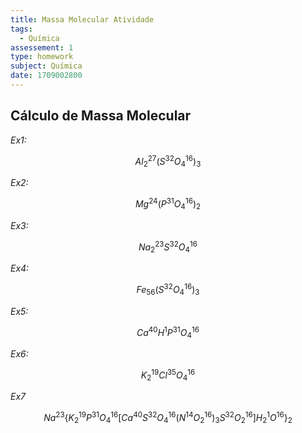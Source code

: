 ```yaml
---
title: Massa Molecular Atividade
tags:
  - Química
assessement: 1
type: homework
subject: Química
date: 1709002800
---
```

## Cálculo de Massa Molecular
*Ex1:*

$$Al^{27}_{2}\left(S^{32}O^{16}_4\right)_{3}$$

*Ex2:*

$$Mg^{24}\left(P^{31}O^{16}_{4}\right)_2$$

*Ex3:*

$$Na^{23}_{2}S^{32}O^{16}_4$$

*Ex4:*

$$Fe_{56}\left(S^{32}O^{16}_{4}\right)_{3}$$

*Ex5:*

$$Ca^{40}H^{1}P^{31}O^{16}_{4}$$

*Ex6:*

$$K^{19}_{2}Cl^{35}O^{16}_{4}$$

*Ex7*



$$Na^{23}\{K^{19}_{2}P^{31}O^{16}_{4}\left[Ca^{40}S^{32}O^{16}_{4}\left(N^{14}O^{16}_{2}\right)_{3}S^{32}O^{16}_{2}\right]H^{1}_{2}O^{16}\}_2$$
